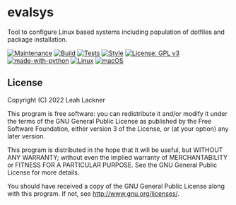 # evalsys
Tool to configure Linux based systems including population of dotfiles and package installation.

[![Maintenance](https://img.shields.io/badge/Maintained%3F-yes-green.svg)](https://GitHub.com/evyli/evalsys/graphs/commit-activity)
[![Build](https://github.com/evyli/evalsys/workflows/Build/badge.svg)](https://github.com/evyli/evalsys/actions/workflows/build.yml)
[![Tests](https://github.com/evyli/evalsys/workflows/Tests/badge.svg)](https://github.com/evyli/evalsys/actions/workflows/tests.yml)
[![Style](https://github.com/evyli/evalsys/workflows/Style/badge.svg)](https://github.com/evyli/evalsys/actions/workflows/style.yml)
[![License: GPL v3](https://img.shields.io/badge/License-GPLv3-blue.svg)](https://www.gnu.org/licenses/gpl-3.0)
[![made-with-python](https://img.shields.io/badge/Made%20with-Python-1f425f.svg)](https://www.python.org/)
[![Linux](https://svgshare.com/i/Zhy.svg)](https://svgshare.com/i/Zhy.svg)
[![macOS](https://svgshare.com/i/ZjP.svg)](https://svgshare.com/i/ZjP.svg)


## License
Copyright (C)  2022 Leah Lackner

This program is free software: you can redistribute it and/or modify
it under the terms of the GNU General Public License as published by
the Free Software Foundation, either version 3 of the License, or
(at your option) any later version.

This program is distributed in the hope that it will be useful,
but WITHOUT ANY WARRANTY; without even the implied warranty of
MERCHANTABILITY or FITNESS FOR A PARTICULAR PURPOSE.  See the
GNU General Public License for more details.

You should have received a copy of the GNU General Public License
along with this program.  If not, see <http://www.gnu.org/licenses/>.